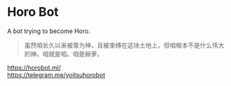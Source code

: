 # Horo Bot
A bot trying to become Horo.

> 虽然咱长久以来被尊为神，且被束缚在这块土地上，但咱根本不是什么伟大的神。咱就是咱。咱是赫萝。

https://horobot.ml/  
https://telegram.me/yoitsuhorobot